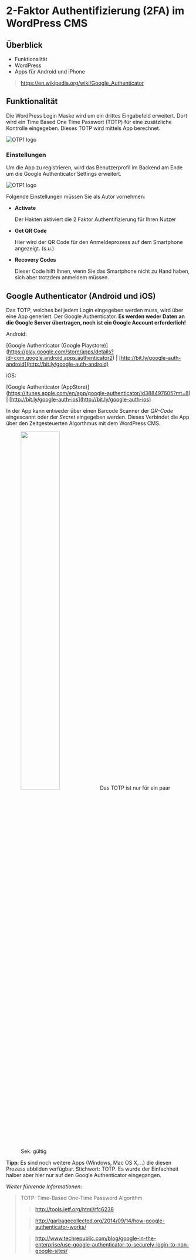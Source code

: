 # 2-Faktor Authentifizierung (2FA) im WordPress CMS

## Überblick

* Funktionalität
* WordPress
* Apps für Android und iPhone


> https://en.wikipedia.org/wiki/Google_Authenticator

## Funktionalität
Die WordPress Login Maske wird um ein drittes Eingabefeld erweitert. Dort wird ein Time Based One Time Passwort (TOTP) für eine zusätzliche Kontrolle eingegeben. Dieses TOTP wird mittels App berechnet.

![OTP1 logo](http://christophwolff.de/br/screenshots/OTP1.png)

### Einstellungen
Um die App zu registrieren, wird das Benutzerprofil im Backend am Ende um die Google Authenticator Settings erweitert.

![OTP1 logo](http://christophwolff.de/br/screenshots/OTP2.png)

Folgende Einstellungen müssen Sie als Autor vornehmen:

* **Activate**

  Der Hakten aktiviert die 2 Faktor Authentifizierung für Ihren Nutzer
  
* **Get QR Code**
  
  Hier wird der QR Code für den Anmeldeprozess auf dem Smartphone angezeigt. (s.u.)
  
* **Recovery Codes**
	
  Dieser Code hilft Ihnen, wenn Sie das Smartphone nicht zu Hand haben, sich aber trotzdem anmeldem müssen.

## Google Authenticator (Android und iOS)

Das TOTP, welches bei jedem Login eingegeben werden muss, wird über eine App generiert. Der Google Authenticator. **Es werden weder Daten an die Google Server übertragen, noch ist ein Google Account erforderlich!**

Android:

[Google Authenticator (Google Playstore)] (https://play.google.com/store/apps/details?id=com.google.android.apps.authenticator2) | [http://bit.ly/google-auth-android](http://bit.ly/google-auth-android)

iOS:

[Google Authenticator (AppStore)] (https://itunes.apple.com/en/app/google-authenticator/id388497605?mt=8) | [http://bit.ly/google-auth-ios](http://bit.ly/google-auth-ios)

In der App kann entweder über einen Barcode Scanner der *QR-Code* eingescannt oder der *Secret* eingegeben werden. Dieses Verbindet die App über den Zeitgesteuerten Algorthmus mit dem WordPress CMS. 

<figure>
<img style="width:50%;float: none;" src="http://christophwolff.de/br/screenshots/gaimage_ls.jpg">
<figure-caption>Das TOTP ist nur für ein paar Sek. gültig</figure-caption>
</figure>

**Tipp**: Es sind noch weitere Apps (Windows, Mac OS X, ..) die diesen Prozess abbilden verfügbar. Stichwort: TOTP. Es wurde der Einfachheit halber aber hier nur auf den Google Authenticator eingegangen. 


*Weiter führende Informationen:*

> TOTP: Time-Based One-Time Password Algorithm
> 
>>http://tools.ietf.org/html/rfc6238
>
>>http://garbagecollected.org/2014/09/14/how-google-authenticator-works/
>
>>http://www.techrepublic.com/blog/google-in-the-enterprise/use-google-authenticator-to-securely-login-to-non-google-sites/
